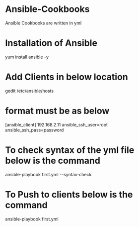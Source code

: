 # Ansible-Cookbooks
Ansible Cookbooks are written in yml

# Installation of Ansible
yum install ansible -y

# Add Clients in below location
gedit /etc/ansible/hosts

# format must be as below
[ansible_client]
192.168.2.11 ansible_ssh_user=root ansible_ssh_pass=password

# To check syntax of the yml file below is the command
ansible-playbook first.yml --syntax-check

# To Push to clients below is the command
ansible-playbook first.yml
